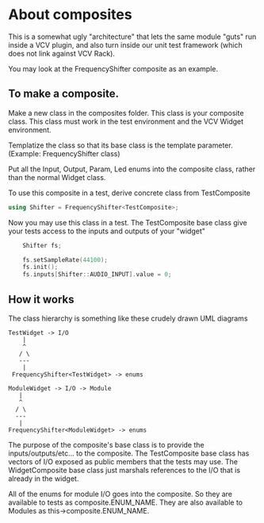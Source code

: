 # About composites
This is a somewhat ugly "architecture" that lets the same module "guts" run inside a VCV plugin, and also turn inside our unit test framework (which does not link against VCV Rack).

You may look at the FrequencyShifter composite as an example.

## To make a composite.
Make a new class in the composites folder. This class is your composite class. This class must work in the test environment and the VCV Widget environment.

Templatize the class so that its base class is the template parameter. (Example: FrequencyShifter class)

Put all the Input, Output, Param, Led enums into the composite class, rather than the normal Widget class.

To use this composite in a test, derive concrete class from TestComposite
```c++
using Shifter = FrequencyShifter<TestComposite>;
```
Now you may use this class in a test. The TestComposite base class give your tests access to the inputs and outputs of your "widget"
```c++
    Shifter fs;

    fs.setSampleRate(44100);
    fs.init();
    fs.inputs[Shifter::AUDIO_INPUT].value = 0;
```

## How it works

The class hierarchy is something like these crudely drawn UML diagrams
```
TestWidget -> I/O
    |
    ^
   / \
   ---
    |
 FrequencyShifter<TestWidget> -> enums
 ```
 ```
 ModuleWidget -> I/O -> Module
    |
    ^
   / \
   ---
    |
 FrequencyShifter<ModuleWidget> -> enums
```
The purpose of the composite's base class is to provide the inputs/outputs/etc... to the composite. The TestComposite base class has vectors of I/O exposed as public members that the tests may use. The WidgetComposite base class just marshals references to the I/O that is already in the widget.

All of the enums for module I/O goes into the composite. So they are available to tests as composite.ENUM_NAME. They are also available to Modules as this->composite.ENUM_NAME.


